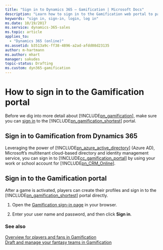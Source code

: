 ```yaml
---
title: "Sign in to Dynamics 365 – Gamification | Microsoft Docs"
description: "Learn how to sign in to the Gamification web portal to participate in Games, view leaderboards and engage with fellow players."
keywords: "sign in, sign-in, login, log in"
ms.date: 10/19/2017
ms.service: dynamics-365-sales
ms.topic: article
applies_to:
  - "Dynamics 365 (online)"
ms.assetid: b3513a9c-ff38-4896-a2ad-afdd08d23135
author: m-hartmann
ms.author: mhart
manager: sakudes
topic-status: Drafting
ms.custom: dyn365-gamification
---
```


# How to sign in to the Gamification portal

Before we dig into more detail about [!INCLUDE[pn_gamification](../includes/pn-gamification.md)], make sure you can [sign in](https://go.microsoft.com/fwlink/p/?linkid=830344) to the [!INCLUDE[pn_gamification_shortest](../includes/pn-gamification-shortest.md)] portal.

## Sign in to Gamification from Dynamics 365

 Leveraging the power of [!INCLUDE[pn_azure_active_directory](../includes/pn-azure-active-directory.md)] (Azure AD), Microsoft’s multitenant cloud-based directory and identity management service, you can sign in to [!INCLUDE[cc_gamification_portal](../includes/cc-gamification-portal.md)] by using your work or school account for [!INCLUDE[pn_CRM_Online](../includes/pn-crm-online.md)].

## Sign in to the Gamification portal

After a game is activated, players can create their profiles and sign in to the [!INCLUDE[pn_gamification_shortest](../includes/pn-gamification-shortest.md)] portal directly.

1.  Open the [Gamification sign-in page](https://go.microsoft.com/fwlink/p/?linkid=830344) in your browser.

2.  Enter your user name and password, and then click **Sign in**.

### See also

[Overview for players and fans in Gamification](for-players-fans.md)  
[Draft and manage your fantasy teams in Gamification](manage-fantasy-team.md)
